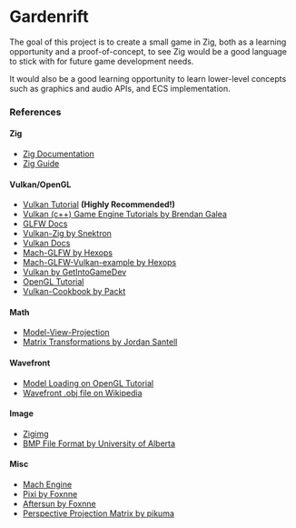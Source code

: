 # Gardenrift

The goal of this project is to create a small game in Zig, both as a
learning opportunity and a proof-of-concept, to see Zig would be a good
language to stick with for future game development needs.

It would also be a good learning opportunity to learn lower-level
concepts such as graphics and audio APIs, and ECS implementation.

### References

#### Zig
- [Zig Documentation](https://ziglang.org/documentation/0.11.0/)
- [Zig Guide](https://zig.guide/)

#### Vulkan/OpenGL
- [Vulkan Tutorial](https://vulkan-tutorial.com/) **(Highly Recommended!)**
- [Vulkan (c++) Game Engine Tutorials by Brendan
  Galea](https://www.youtube.com/playlist?list=PL8327DO66nu9qYVKLDmdLW_84-yE4auCR)
- [GLFW Docs](https://www.glfw.org/)
- [Vulkan-Zig by Snektron](https://github.com/snektron/vulkan-zig)
- [Vulkan Docs](https://docs.vulkan.org/)
- [Mach-GLFW by Hexops](https://github.com/hexops/mach-glfw)
- [Mach-GLFW-Vulkan-example by
  Hexops](https://github.com/hexops/mach-glfw-vulkan-example)
- [Vulkan by
  GetIntoGameDev](https://www.youtube.com/playlist?list=PLn3eTxaOtL2NH5nbPHMK7gE07SqhcAjmk)
- [OpenGL Tutorial](https://www.opengl-tutorial.org/)
- [Vulkan-Cookbook by
  Packt](https://github.com/PacktPublishing/Vulkan-Cookbook) 

#### Math
- [Model-View-Projection](https://jsantell.com/model-view-projection/)
- [Matrix Transformations by Jordan
  Santell](https://jsantell.com/matrix-transformations/) 

#### Wavefront
- [Model Loading on OpenGL
  Tutorial](https://www.opengl-tutorial.org/beginners-tutorials/tutorial-7-model-loading/) 
- [Wavefront .obj file on
  Wikipedia](https://en.wikipedia.org/wiki/Wavefront_.obj_file) 

#### Image
- [Zigimg](https://github.com/zigimg/zigimg)
- [BMP File Format by University of
  Alberta](https://www.ece.ualberta.ca/~elliott/ee552/studentAppNotes/2003_w/misc/bmp_file_format/bmp_file_format.htm)

#### Misc
- [Mach Engine](https://machengine.org/)
- [Pixi by Foxnne](https://github.com/foxnne/pixi)
- [Aftersun by Foxnne](https://github.com/foxnne/aftersun)
- [Perspective Projection Matrix by
  pikuma](https://youtu.be/EqNcqBdrNyI?feature=shared)
